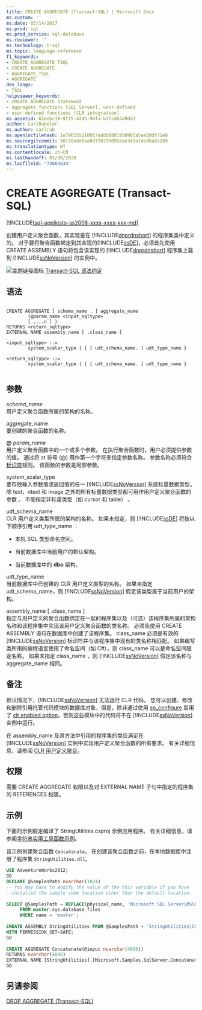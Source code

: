 ```yaml
---
title: CREATE AGGREGATE (Transact-SQL) | Microsoft Docs
ms.custom: ''
ms.date: 03/14/2017
ms.prod: sql
ms.prod_service: sql-database
ms.reviewer: ''
ms.technology: t-sql
ms.topic: language-reference
f1_keywords:
- CREATE_AGGREGATE_TSQL
- CREATE AGGREGATE
- AGGREGATE_TSQL
- AGGREGATE
dev_langs:
- TSQL
helpviewer_keywords:
- CREATE AGGREGATE statement
- aggregate functions [SQL Server], user-defined
- user-defined functions [CLR integration]
ms.assetid: 62eebc19-9f15-4245-94fa-b3fcd64a9d42
author: CarlRabeler
ms.author: carlrab
ms.openlocfilehash: 1e796155210017addb6801930903a5aa38df71e8
ms.sourcegitcommit: 58158eda0aa0d7f87f9d958ae349a14c0ba8a209
ms.translationtype: HT
ms.contentlocale: zh-CN
ms.lasthandoff: 03/30/2020
ms.locfileid: "73064634"
---
```

# <a name="create-aggregate-transact-sql"></a>CREATE AGGREGATE (Transact-SQL)
[!INCLUDE[tsql-appliesto-ss2008-xxxx-xxxx-xxx-md](../../includes/tsql-appliesto-ss2008-xxxx-xxxx-xxx-md.md)]

  创建用户定义聚合函数，其实现是在 [!INCLUDE[dnprdnshort](../../includes/dnprdnshort-md.md)] 的程序集类中定义的。 对于要将聚合函数绑定到其实现的[!INCLUDE[ssDE](../../includes/ssde-md.md)]，必须首先使用 CREATE ASSEMBLY 语句将包含该实现的 [!INCLUDE[dnprdnshort](../../includes/dnprdnshort-md.md)] 程序集上载到 [!INCLUDE[ssNoVersion](../../includes/ssnoversion-md.md)] 的实例中。  
  
 ![主题链接图标](../../database-engine/configure-windows/media/topic-link.gif "“主题链接”图标") [Transact-SQL 语法约定](../../t-sql/language-elements/transact-sql-syntax-conventions-transact-sql.md)  
  
## <a name="syntax"></a>语法  
  
```  
  
CREATE AGGREGATE [ schema_name . ] aggregate_name  
        (@param_name <input_sqltype>   
        [ ,...n ] )  
RETURNS <return_sqltype>  
EXTERNAL NAME assembly_name [ .class_name ]  
  
<input_sqltype> ::=  
        system_scalar_type | { [ udt_schema_name. ] udt_type_name }  
  
<return_sqltype> ::=  
        system_scalar_type | { [ udt_schema_name. ] udt_type_name }  
  
```  
  
## <a name="arguments"></a>参数  
 *schema_name*  
 用户定义聚合函数所属的架构的名称。  
  
  aggregate_name  
 要创建的聚合函数的名称。  
  
 **@** _param_name_  
 用户定义聚合函数中的一个或多个参数。 在执行聚合函数时，用户必须提供参数的值。 通过将 at 符号 (@) 用作第一个字符来指定参数名称。 参数名称必须符合[标识符](../../relational-databases/databases/database-identifiers.md)规则。 该函数的参数是局部参数。  
  
  system_scalar_type  
 要存放输入参数值或返回值的任一 [!INCLUDE[ssNoVersion](../../includes/ssnoversion-md.md)] 系统标量数据类型。 除 text、ntext 和 image 之外的所有标量数据类型都可用作用户定义聚合函数的参数    。 不能指定非标量类型（如 cursor 和 table）   。  
  
 udt_schema_name   
 CLR 用户定义类型所属的架构的名称。 如果未指定，则 [!INCLUDE[ssDE](../../includes/ssde-md.md)] 将按以下顺序引用 udt_type_name  ：  
  
-   本机 SQL 类型命名空间。  
  
-   当前数据库中当前用户的默认架构。  
  
-   当前数据库中的 **dbo** 架构。  
  
  udt_type_name  
 当前数据库中已创建的 CLR 用户定义类型的名称。 如果未指定 udt_schema_name，则 [!INCLUDE[ssNoVersion](../../includes/ssnoversion-md.md)] 假定该类型属于当前用户的架构。  
  
 assembly_name [ .class_name ]     
 指定与用户定义的聚合函数绑定在一起的程序集以及（可选）该程序集所属的架构名称和该程序集中实现该用户定义聚合函数的类名称。 必须先使用 CREATE ASSEMBLY 语句在数据库中创建了该程序集。  class_name 必须是有效的 [!INCLUDE[ssNoVersion](../../includes/ssnoversion-md.md)] 标识符并与该程序集中现有的类名称相匹配。 如果编写类所用的编程语言使用了命名空间（如 C#），则 class_name  可以是命名空间限定名称。 如果未指定 class_name  ，则 [!INCLUDE[ssNoVersion](../../includes/ssnoversion-md.md)] 假定该名称与 aggregate_name  相同。  
  
## <a name="remarks"></a>备注  
 默认情况下，[!INCLUDE[ssNoVersion](../../includes/ssnoversion-md.md)] 无法运行 CLR 代码。 您可以创建、修改和删除引用托管代码模块的数据库对象，但是，除非通过使用 [sp_configure](../../relational-databases/system-stored-procedures/sp-configure-transact-sql.md) 启用了 [clr enabled option](../../database-engine/configure-windows/clr-enabled-server-configuration-option.md)，否则这些模块中的代码将不在 [!INCLUDE[ssNoVersion](../../includes/ssnoversion-md.md)] 实例中运行。  
  
 在 assembly_name  及其方法中引用的程序集的类应满足在 [!INCLUDE[ssNoVersion](../../includes/ssnoversion-md.md)] 实例中实现用户定义聚合函数的所有要求。 有关详细信息，请参阅 [CLR 用户定义聚合](../../relational-databases/clr-integration-database-objects-user-defined-functions/clr-user-defined-aggregates.md)。  
  
## <a name="permissions"></a>权限  
 需要 CREATE AGGREGATE 权限以及对 EXTERNAL NAME 子句中指定的程序集的 REFERENCES 权限。  
  
## <a name="examples"></a>示例  
 下面的示例假定编译了 StringUtilities.csproj 示例应用程序。 有关详细信息，请参阅[字符串实用工具函数示例](https://msdn.microsoft.com/library/9623013f-15f1-4614-8dac-1155e57c880c)。  
  
 该示例创建聚合函数 `Concatenate`。 在创建该聚合函数之前，在本地数据库中注册了程序集 `StringUtilities.dll`。  
  
```sql  
USE AdventureWorks2012;  
GO  
DECLARE @SamplesPath nvarchar(1024)  
-- You may have to modify the value of the this variable if you have  
--installed the sample some location other than the default location.  
  
SELECT @SamplesPath = REPLACE(physical_name, 'Microsoft SQL Server\MSSQL13.MSSQLSERVER\MSSQL\DATA\master.mdf', 'Microsoft SQL Server\130\Samples\Engine\Programmability\CLR\')   
     FROM master.sys.database_files   
     WHERE name = 'master';  
  
CREATE ASSEMBLY StringUtilities FROM @SamplesPath + 'StringUtilities\CS\StringUtilities\bin\debug\StringUtilities.dll'  
WITH PERMISSION_SET=SAFE;  
GO  
  
CREATE AGGREGATE Concatenate(@input nvarchar(4000))  
RETURNS nvarchar(4000)  
EXTERNAL NAME [StringUtilities].[Microsoft.Samples.SqlServer.Concatenate];  
GO  
```  
  
## <a name="see-also"></a>另请参阅  
 [DROP AGGREGATE (Transact-SQL)](../../t-sql/statements/drop-aggregate-transact-sql.md)  
  
  
